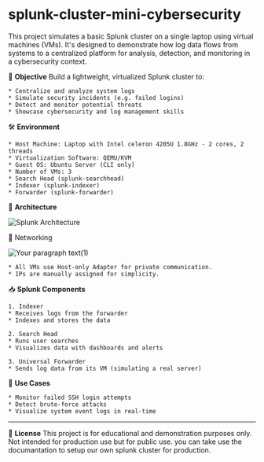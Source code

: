 # splunk-cluster-mini-cybersecurity
This project simulates a basic Splunk cluster on a single laptop using virtual machines (VMs). 
It's designed to demonstrate how log data flows from systems to a centralized platform for 
analysis, detection, and monitoring in a cybersecurity context.



 
 🎯 **Objective**
 Build a lightweight, virtualized Splunk cluster to:
 
    * Centralize and analyze system logs
    * Simulate security incidents (e.g. failed logins)
    * Detect and monitor potential threats
    * Showcase cybersecurity and log management skills




🛠 **Environment**

    * Host Machine: Laptop with Intel celeron 4205U 1.8GHz - 2 cores, 2 threads
    * Virtualization Software: QEMU/KVM
    * Guest OS: Ubuntu Server (CLI only)
    * Number of VMs: 3
    * Search Head (splunk-searchhead)
    * Indexer (splunk-indexer)
    * Forwarder (splunk-forwarder)




🧱 **Architecture**

![Splunk Architecture](https://github.com/user-attachments/assets/c883923a-5b2e-45c3-a74a-8c0c0b01a224)




 🔐 Networking

![Your paragraph text(1)](https://github.com/user-attachments/assets/20df6f38-ea6c-4621-afc0-db8fe7eabf3d)

    * All VMs use Host-only Adapter for private communication.
    * IPs are manually assigned for simplicity.




📥 **Splunk Components**

    1. Indexer
    * Receives logs from the forwarder
    * Indexes and stores the data
    
    2. Search Head
    * Runs user searches
    * Visualizes data with dashboards and alerts
    
    3. Universal Forwarder
    * Sends log data from its VM (simulating a real server)




🧠 **Use Cases**

    * Monitor failed SSH login attempts
    * Detect brute-force attacks
    * Visualize system event logs in real-time

--------------------------------------------------------------------------------------------
🧾 **License**
This project is for educational and demonstration purposes only. Not intended for production 
use but for public use. you can take use the documantation to setup our own splunk cluster 
for production.

